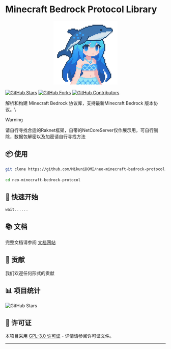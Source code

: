 
# Minecraft Bedrock Protocol Library
<div align="center">
 <img src="https://raw.githubusercontent.com/MikuniDOMI/neo-minecraft-bedrock-protocol/refs/heads/master/img/logo.svg"  width="200" alt="logo">
</div>

[![GitHub Stars](https://img.shields.io/github/stars/MikuniDOMI/neo-minecraft-bedrock-protocol.svg?style=social)](https://github.com/MikuniDOMI/neo-minecraft-bedrock-protocol/stargazers)
[![GitHub Forks](https://img.shields.io/github/forks/MikuniDOMI/neo-minecraft-bedrock-protocol.svg?style=social)](https://github.com/MikuniDOMI/neo-minecraft-bedrock-protocol/network/members)
[![GitHub Contributors](https://img.shields.io/github/contributors/MikuniDOMI/neo-minecraft-bedrock-protocol.svg)](https://github.com/MikuniDOMI/neo-minecraft-bedrock-protocol/graphs/contributors)

解析和构建 Minecraft Bedrock 协议库，支持最新Minecraft Bedrock 版本协议。\
> [!WARNING]  
> 请自行寻找合适的Raknet框架，自带的NetCoreServer仅作展示用，可自行删除，数据包解密以及加密请自行寻找方法

## 📦 使用

```bash
git clone https://github.com/MikuniDOMI/neo-minecraft-bedrock-protocol.git

cd neo-minecraft-bedrock-protocol
```

## 🚀 快速开始

```javascript
wait......
```

## 📚 文档

完整文档请参阅 [文档网站](https://bing.com)

## 🤝 贡献

我们欢迎任何形式的贡献


## 📊 项目统计

![GitHub Stars](https://api.star-history.com/svg?repos=MikuniDOMI/neo-minecraft-bedrock-protocol&type=Date)

## 📜 许可证

本项目采用 [GPL-3.0 许可证](LICENSE) - 详情请参阅许可证文件。

---

